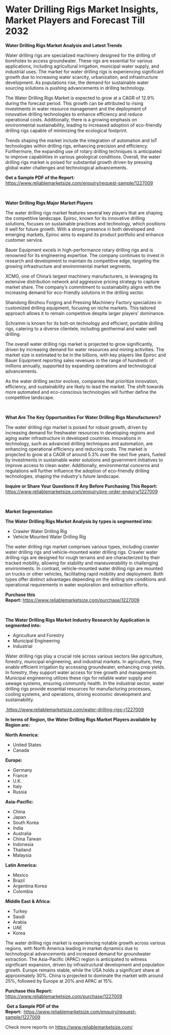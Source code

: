 <p><h1>Water Drilling Rigs Market Insights, Market Players and Forecast Till 2032</h1></p><p><strong>Water Drilling Rigs Market Analysis and Latest Trends</strong></p>
<p><p>Water drilling rigs are specialized machinery designed for the drilling of boreholes to access groundwater. These rigs are essential for various applications, including agricultural irrigation, municipal water supply, and industrial uses. The market for water drilling rigs is experiencing significant growth due to increasing water scarcity, urbanization, and infrastructure development. As populations rise, the demand for sustainable water sourcing solutions is pushing advancements in drilling technology.</p><p>The Water Drilling Rigs Market is expected to grow at a CAGR of 12.9% during the forecast period. This growth can be attributed to rising investments in water resource management and the deployment of innovative drilling technologies to enhance efficiency and reduce operational costs. Additionally, there is a growing emphasis on environmental sustainability, leading to increased adoption of eco-friendly drilling rigs capable of minimizing the ecological footprint. </p><p>Trends shaping the market include the integration of automation and IoT technologies within drilling rigs, enhancing precision and efficiency. Furthermore, the expanding use of rotary drilling techniques is anticipated to improve capabilities in various geological conditions. Overall, the water drilling rigs market is poised for substantial growth driven by pressing global water challenges and technological advancements.</p></p>
<p><strong>Get a Sample PDF of the Report:&nbsp;</strong> <a href="https://www.reliablemarketsize.com/enquiry/request-sample/1227009?utm_campaign=3516&utm_medium=2&utm_source=Github&utm_content=ia&utm_term=09042025&utm_id=water-drilling-rigs">https://www.reliablemarketsize.com/enquiry/request-sample/1227009</a></p>
<p>&nbsp;</p>
<p><strong>Water Drilling Rigs Major Market Players</strong></p>
<p><p>The water drilling rigs market features several key players that are shaping the competitive landscape. Epiroc, known for its innovative drilling solutions, focuses on sustainable practices and technology, which positions it well for future growth. With a strong presence in both developed and emerging markets, Epiroc aims to expand its product portfolio and enhance customer service.</p><p>Bauer Equipment excels in high-performance rotary drilling rigs and is renowned for its engineering expertise. The company continues to invest in research and development to maintain its competitive edge, targeting the growing infrastructure and environmental market segments.</p><p>XCMG, one of China’s largest machinery manufacturers, is leveraging its extensive distribution network and aggressive pricing strategy to capture market share. The company’s commitment to sustainability aligns with the increasing demand for eco-friendly solutions in the drilling sector.</p><p>Shandong Binzhou Forging and Pressing Machinery Factory specializes in customized drilling equipment, focusing on niche markets. This tailored approach allows it to remain competitive despite larger players' dominance.</p><p>Schramm is known for its bolt-on technology and efficient, portable drilling rigs, catering to a diverse clientele, including geothermal and water well drilling. </p><p>The overall water drilling rigs market is projected to grow significantly, driven by increasing demand for water resources and mining activities. The market size is estimated to be in the billions, with key players like Epiroc and Bauer Equipment reporting sales revenues in the range of hundreds of millions annually, supported by expanding operations and technological advancements.</p><p>As the water drilling sector evolves, companies that prioritize innovation, efficiency, and sustainability are likely to lead the market. The shift towards more automated and eco-conscious technologies will further define the competitive landscape.</p></p>
<p>&nbsp;</p>
<p><strong>What Are The Key Opportunities For Water Drilling Rigs Manufacturers?</strong></p>
<p><p>The water drilling rigs market is poised for robust growth, driven by increasing demand for freshwater resources in developing regions and aging water infrastructure in developed countries. Innovations in technology, such as advanced drilling techniques and automation, are enhancing operational efficiency and reducing costs. The market is projected to grow at a CAGR of around 5.3% over the next five years, fueled by investments in sustainable water solutions and government initiatives to improve access to clean water. Additionally, environmental concerns and regulations will further influence the adoption of eco-friendly drilling technologies, shaping the industry's future landscape.</p></p>
<p><strong>Inquire or Share Your Questions If Any Before Purchasing This Report:</strong> <a href="https://www.reliablemarketsize.com/enquiry/pre-order-enquiry/1227009?utm_campaign=3516&utm_medium=2&utm_source=Github&utm_content=ia&utm_term=09042025&utm_id=water-drilling-rigs">https://www.reliablemarketsize.com/enquiry/pre-order-enquiry/1227009</a></p>
<p>&nbsp;</p>
<p><strong>Market Segmentation</strong></p>
<p><strong>The Water Drilling Rigs Market Analysis by types is segmented into:</strong></p>
<p><ul><li>Crawler Water Drilling Rig</li><li>Vehicle Mounted Water Drilling Rig</li></ul></p>
<p><p>The water drilling rigs market comprises various types, including crawler water drilling rigs and vehicle-mounted water drilling rigs. Crawler water drilling rigs are designed for rough terrains and are characterized by their tracked mobility, allowing for stability and maneuverability in challenging environments. In contrast, vehicle-mounted water drilling rigs are mounted on trucks or other vehicles, facilitating rapid mobility and deployment. Both types offer distinct advantages depending on the drilling site conditions and operational requirements in water exploration and extraction efforts.</p></p>
<p><strong>Purchase this Report:&nbsp;</strong><a href="https://www.reliablemarketsize.com/purchase/1227009?utm_campaign=3516&utm_medium=2&utm_source=Github&utm_content=ia&utm_term=09042025&utm_id=water-drilling-rigs">https://www.reliablemarketsize.com/purchase/1227009</a></p>
<p>&nbsp;</p>
<p><strong>The Water Drilling Rigs Market Industry Research by Application is segmented into:</strong></p>
<p><ul><li>Agriculture and Forestry</li><li>Municipal Engineering</li><li>Industrial</li></ul></p>
<p><p>Water drilling rigs play a crucial role across various sectors like agriculture, forestry, municipal engineering, and industrial markets. In agriculture, they enable efficient irrigation by accessing groundwater, enhancing crop yields. In forestry, they support water access for tree growth and management. Municipal engineering utilizes these rigs for reliable water supply and sewage systems, ensuring community health. In the industrial sector, water drilling rigs provide essential resources for manufacturing processes, cooling systems, and operations, driving economic development and sustainability.</p></p>
<p><a href="https://www.reliablemarketsize.com/water-drilling-rigs-r1227009?utm_campaign=3516&utm_medium=2&utm_source=Github&utm_content=ia&utm_term=09042025&utm_id=water-drilling-rigs">&nbsp;https://www.reliablemarketsize.com/water-drilling-rigs-r1227009</a></p>
<p><strong>In terms of Region, the Water Drilling Rigs Market Players available by Region are:</strong></p>
<p>
    <p> <strong> North America: </strong>
        <ul>
            <li>United States</li>
            <li>Canada</li>
        </ul>
        </p> 
    <p> <strong> Europe: </strong>
        <ul>
            <li>Germany</li>
            <li>France</li>
            <li>U.K.</li>
            <li>Italy</li>
            <li>Russia</li>
        </ul>
        </p> 
    <p> <strong> Asia-Pacific: </strong>
        <ul>
            <li>China</li>
            <li>Japan</li>
            <li>South Korea</li>
            <li>India</li>
            <li>Australia</li>
            <li>China Taiwan</li>
            <li>Indonesia</li>
            <li>Thailand</li>
            <li>Malaysia</li>
        </ul>
        </p> 
    <p> <strong> Latin America: </strong>
        <ul>
            <li>Mexico</li>
            <li>Brazil</li>
            <li>Argentina Korea</li>
            <li>Colombia</li>
        </ul>
        </p> 
    <p> <strong> Middle East & Africa: </strong>
        <ul>
            <li>Turkey</li>
            <li>Saudi</li>
            <li>Arabia</li>
            <li>UAE</li>
            <li>Korea</li>
        </ul>
    </p>
    </p>
<p><p>The water drilling rigs market is experiencing notable growth across various regions, with North America leading in market dynamics due to technological advancements and increased demand for groundwater extraction. The Asia-Pacific (APAC) region is anticipated to witness significant expansion, driven by infrastructural development and population growth. Europe remains stable, while the USA holds a significant share at approximately 30%. China is projected to dominate the market with around 25%, followed by Europe at 20% and APAC at 15%.</p></p>
<p><strong>Purchase this Report: </strong><a href="https://www.reliablemarketsize.com/purchase/1227009?utm_campaign=3516&utm_medium=2&utm_source=Github&utm_content=ia&utm_term=09042025&utm_id=water-drilling-rigs">https://www.reliablemarketsize.com/purchase/1227009</a></p>
<p>&nbsp;<strong>Get a Sample PDF of the Report:&nbsp;&nbsp;</strong><a href="https://www.reliablemarketsize.com/enquiry/request-sample/1227009?utm_campaign=3516&utm_medium=2&utm_source=Github&utm_content=ia&utm_term=09042025&utm_id=water-drilling-rigs">https://www.reliablemarketsize.com/enquiry/request-sample/1227009</a></p>
<p><strong></strong></p>
<p>Check more reports on <a href="https://www.reliablemarketsize.com/?utm_campaign=3516&utm_medium=2&utm_source=Github&utm_content=ia&utm_term=09042025&utm_id=water-drilling-rigs">https://www.reliablemarketsize.com/</a></p>